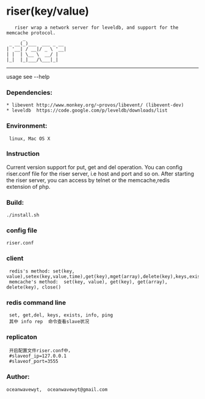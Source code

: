 riser(key/value)
==================
       riser wrap a network server for leveldb, and support for the memcache protocol.
	      _               
	 _ __(_)___  ___ _ __ 
	| '__| / __|/ _ \ '__|
	| |  | \__ \  __/ |   
	|_|  |_|___/\___|_|   

--------------	                      
usage see --help

### Dependencies:
    * libevent http://www.monkey.org/~provos/libevent/ (libevent-dev)
    * leveldb  https://code.google.com/p/leveldb/downloads/list

### Environment:
     linux, Mac OS X

### Instruction
  Current version support for put, get 
  and del operation. You can config riser.conf 
  file for the riser server, i.e host and port 
  and so on. After starting the riser server, 
  you can access by telnet or the memcache,redis  
  extension of php.

### Build:
    ./install.sh

### config file
    riser.conf
    
### client
     redis's method: set(key, value),setex(key,value,time),get(key),mget(array),delete(key),keys,exists(key),close(),ttl(key),auth(string)
     memcache's method:  set(key, value), get(key), get(array), delete(key), close()
     
### redis command line
     set, get,del, keys, exists, info, ping
     其中 info rep  命令查看slave状况   

### replicaton
     开启配置文件riser.conf中，
     #slaveof_ip=127.0.0.1
     #slaveof_port=3555
     
### Author:
    oceanwavewyt,  oceanwavewyt@gmail.com


